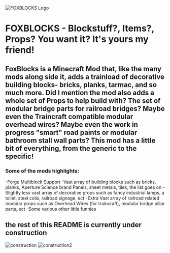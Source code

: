 ![FOXBLOCKS Logo](https://images2.imgbox.com/db/e4/LPn08etl_o.png)
# FOXBLOCKS - Blockstuff?, Items?, Props? You want it? It's yours my friend!
## FoxBlocks is a Minecraft Mod that, like the many mods along side it, adds a trainload of decorative building blocks- bricks, planks, tarmac, and so much more. Did I mention the mod also adds a whole set of Props to help build with? The set of modular bridge parts for railroad bridges? Maybe even the Traincraft compatible modular overhead wires? Maybe even the work in progress "smart" road paints or modular bathroom stall wall parts? This mod has a little bit of everything, from the generic to the specific!

### Some of the mods highlights:
-Forge Multiblock Support
-Vast array of building blocks such as bricks, planks, Aperture Science brand Panels, sheet metals, tiles, the list goes on
-Slightly less vast array of decorative props such as fancy industrial lamps, a toilet, steel coils, railroad signage, ect
-Extra Vast array of railroad related modular props such as Overhead Wires (for traincraft), modular bridge pillar parts, ect
-Some various other little funnies


## the rest of this README is currently under construction

![construction](https://images2.imgbox.com/02/a0/szgiHCPq_o.gif)
![construction2](https://images2.imgbox.com/dd/78/y64hF3qd_o.gif)